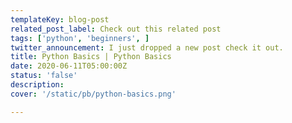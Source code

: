 ```yaml
---
templateKey: blog-post
related_post_label: Check out this related post
tags: ['python', 'beginners', ]
twitter_announcement: I just dropped a new post check it out.
title: Python Basics | Python Basics
date: 2020-06-11T05:00:00Z
status: 'false'
description:
cover: '/static/pb/python-basics.png'

---
```


<!--
<p style='text-align: center'>
<a href='https://waylonwalker.com/python-basics'>
  <img
    style='width:500px; max-width:80%; margin: auto;'
    src="https://images.waylonwalker.com/python-basics.png"
    alt="Read more from the Python Basics | Python Basics article"
  />
  </a>
</p>

-->
